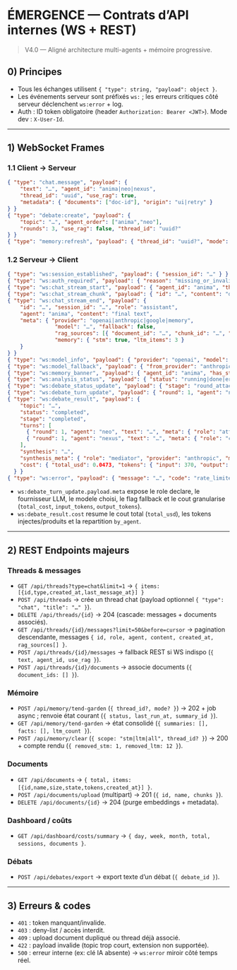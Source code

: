 # ÉMERGENCE — Contrats d’API internes (WS + REST)
> V4.0 — Aligné architecture multi-agents + mémoire progressive.

## 0) Principes
- Tous les échanges utilisent `{ "type": string, "payload": object }`.
- Les événements serveur sont préfixés `ws:` ; les erreurs critiques côté serveur déclenchent `ws:error` + log.
- Auth : ID token obligatoire (header `Authorization: Bearer <JWT>`). Mode dev : `X-User-Id`.

---

## 1) WebSocket Frames

### 1.1 Client → Serveur
```json
{ "type": "chat.message", "payload": {
    "text": "…", "agent_id": "anima|neo|nexus",
    "thread_id": "uuid", "use_rag": true,
    "metadata": { "documents": ["doc-id"], "origin": "ui|retry" }
} }
{ "type": "debate:create", "payload": {
    "topic": "…", "agent_order": ["anima","neo"],
    "rounds": 3, "use_rag": false, "thread_id": "uuid?"
} }
{ "type": "memory:refresh", "payload": { "thread_id": "uuid?", "mode": "stm|ltm|full" } }
```

### 1.2 Serveur → Client
```json
{ "type": "ws:session_established", "payload": { "session_id": "…" } }
{ "type": "ws:auth_required", "payload": { "reason": "missing_or_invalid_token" } }
{ "type": "ws:chat_stream_start", "payload": { "agent_id": "anima", "thread_id": "uuid" } }
{ "type": "ws:chat_stream_chunk", "payload": { "id": "…", "content": "delta" } }
{ "type": "ws:chat_stream_end", "payload": {
    "id": "…", "session_id": "…", "role": "assistant",
    "agent": "anima", "content": "final text",
    "meta": { "provider": "openai|anthropic|google|memory",
               "model": "…", "fallback": false,
               "rag_sources": [{ "document_id": "…", "chunk_id": "…", "score": 0.76 }],
               "memory": { "stm": true, "ltm_items": 3 }
    }
} }
{ "type": "ws:model_info", "payload": { "provider": "openai", "model": "gpt-4o-mini" } }
{ "type": "ws:model_fallback", "payload": { "from_provider": "anthropic", "to_provider": "openai", "reason": "quota" } }
{ "type": "ws:memory_banner", "payload": { "agent_id": "anima", "has_stm": true, "ltm_items": 3, "injected_into_prompt": true } }
{ "type": "ws:analysis_status", "payload": { "status": "running|done|error", "thread_id": "uuid?", "summary_id": "…" } }
{ "type": "ws:debate_status_update", "payload": { "stage": "round_attacker", "status": "speaking", "round": 1, "agent": "neo", "role": "attacker", "message": "Tour 1 - Neo intervient.", "topic": "..." } }
{ "type": "ws:debate_turn_update", "payload": { "round": 1, "agent": "neo", "text": "Ouverture du debat", "speaker": "attacker", "meta": { "role": "attacker", "provider": "anthropic", "model": "claude-neo", "fallback": false, "cost": { "total_cost": 0.0105, "input_tokens": 100, "output_tokens": 48 } } } }
{ "type": "ws:debate_result", "payload": {
    "topic": "…",
    "status": "completed",
    "stage": "completed",
    "turns": [
      { "round": 1, "agent": "neo", "text": "…", "meta": { "role": "attacker", "provider": "anthropic", "model": "claude-neo", "fallback": false, "cost": { "total_cost": 0.0105, "input_tokens": 100, "output_tokens": 48 } } },
      { "round": 1, "agent": "nexus", "text": "…", "meta": { "role": "challenger", "provider": "anthropic", "model": "claude-nexus", "fallback": false, "cost": { "total_cost": 0.0210, "input_tokens": 120, "output_tokens": 60 } } }
    ],
    "synthesis": "…",
    "synthesis_meta": { "role": "mediator", "provider": "anthropic", "model": "claude-anima", "fallback": false, "cost": { "total_cost": 0.0158, "input_tokens": 150, "output_tokens": 76 } },
    "cost": { "total_usd": 0.0473, "tokens": { "input": 370, "output": 184 }, "by_agent": { "neo": { "usd": 0.0105, "input_tokens": 100, "output_tokens": 48 }, "nexus": { "usd": 0.0210, "input_tokens": 120, "output_tokens": 60 }, "anima": { "usd": 0.0158, "input_tokens": 150, "output_tokens": 76 } } }
  } }
{ "type": "ws:error", "payload": { "message": "…", "code": "rate_limited|internal_error" } }
```

- `ws:debate_turn_update.payload.meta` expose le role declare, le fournisseur LLM, le modele choisi, le flag fallback et le cout granularise (`total_cost`, `input_tokens`, `output_tokens`).
- `ws:debate_result.cost` resume le cout total (`total_usd`), les tokens injectes/produits et la repartition `by_agent`.

---

## 2) REST Endpoints majeurs

### Threads & messages
- `GET /api/threads?type=chat&limit=1` → `{ items:[{id,type,created_at,last_message_at}] }`
- `POST /api/threads` → crée un thread chat (payload optionnel `{ "type": "chat", "title": "…" }`).
- `DELETE /api/threads/{id}` → 204 (cascade: messages + documents associés).
- `GET /api/threads/{id}/messages?limit=50&before=cursor` → pagination descendante, messages `{ id, role, agent, content, created_at, rag_sources[] }`.
- `POST /api/threads/{id}/messages` → fallback REST si WS indispo (`{ text, agent_id, use_rag }`).
- `POST /api/threads/{id}/documents` → associe documents (`{ document_ids: [] }`).

### Mémoire
- `POST /api/memory/tend-garden` (`{ thread_id?, mode? }`) → 202 + job async ; renvoie état courant (`{ status, last_run_at, summary_id }`).
- `GET /api/memory/tend-garden` → état consolidé (`{ summaries: [], facts: [], ltm_count }`).
- `POST /api/memory/clear` (`{ scope: "stm|ltm|all", thread_id? }`) → 200 + compte rendu (`{ removed_stm: 1, removed_ltm: 12 }`).

### Documents
- `GET /api/documents` → `{ total, items:[{id,name,size,state,tokens,created_at}] }`.
- `POST /api/documents/upload` (multipart) → 201 (`{ id, name, chunks }`).
- `DELETE /api/documents/{id}` → 204 (purge embeddings + metadata).

### Dashboard / coûts
- `GET /api/dashboard/costs/summary` → `{ day, week, month, total, sessions, documents }`.

### Débats
- `POST /api/debates/export` → export texte d’un débat (`{ debate_id }`).

---

## 3) Erreurs & codes
- `401` : token manquant/invalide.
- `403` : deny-list / accès interdit.
- `409` : upload document dupliqué ou thread déjà associé.
- `422` : payload invalide (topic trop court, extension non supportée).
- `500` : erreur interne (ex: clé IA absente) → `ws:error` miroir côté temps réel.
